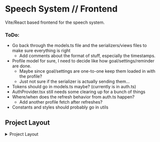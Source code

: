 # Speech System // Frontend
Vite/React based frontend for the speech system.


### ToDo:
* Go back through the models.ts file and the serializers/views files to make sure everything is right
    - Add comments about the format of stuff, especially the timestamps.
* Profile model for sure, I need to decide like how goal/settings/reminder are done.
    - Maybe since goal/settings are one-to-one keep them loaded in with the profile?
    - Just not sure if the serializer is actually sending them...
* Tokens should go in models.ts maybe? (currently is in auth.ts)
* AuthProvider.tsx still needs some clearing up for a bunch of things
* Where/when does the refresh behavior from auth.ts happen?
    - Add another profile fetch after refreshes?
* Constants and styles should probably go in utils



## Project Layout
<details closed> <summary> Project Layout </summary>

```
src/
│
├─ api/                      # Only place that ever interacts to the backend
│   ├─ index.ts              # Group imports for this whole folder
│   ├─ client.ts             # API fetch/request wrapper with token auto-refresh
│   ├─ auth.ts               # login(), refreshToken()
│   ├─ models.ts             # TypeScript interfaces mirroring DB models
│   └─ endpoints/
|       ├─ profile.ts        # Helpers for accessing each of the DB models
|       └─ ... 
│
├─ hooks/
│   ├─ useSpeechEngine.js    # Does... speech stuff
│   └─ ...
│
├─ context/
│   └─ AuthProvider.tsx      # Exposes { user, profile, login, logout } via the wrapper
│
├─ components/               # Small UI components
├─ pages/                    # Route-level pages
├─ styles/                   # Misc. styles
└─ utils/                    # Misc. helpers
```

</details>



